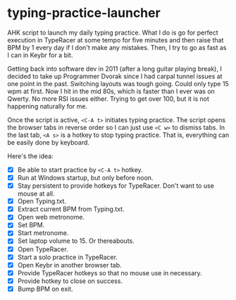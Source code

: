 # typing-practice-launcher
AHK script to launch my daily typing practice.  What I do is go for perfect execution in TypeRacer at some tempo for five minutes and then raise that BPM by 1 every day if I don't make any mistakes.  Then, I try to go as fast as I can in Keybr for a bit.

Getting back into software dev in 2011 (after a long guitar playing break), I decided to take up
Programmer Dvorak since I had carpal tunnel issues at one point in the past.  Switching layouts was tough going.
Could only type 15 wpm at first.  Now I hit in the mid 80s, which is faster than I ever was on Qwerty.  No more RSI issues either.  Trying to get over 100, but it is not happening naturally for me. 

Once the script is active, `<C-A t>` initiates typing practice.  The script opens the browser tabs in reverse order so I can just use `<C w>` to dismiss tabs.  In the last tab, `<A s>` is a hotkey to stop typing practice.  That is, everything can be easily done by keyboard.

Here's the idea:
- [X] Be able to start practice by `<C-A t>` hotkey.
- [X] Run at Windows startup, but only before noon.  
- [X] Stay persistent to provide hotkeys for TypeRacer.  Don't want to use mouse at all.
- [X] Open Typing.txt.  
- [X] Extract current BPM from Typing.txt.
- [X] Open web metronome.
- [X] Set BPM.
- [X] Start metronome.
- [X] Set laptop volume to 15.  Or thereabouts.
- [X] Open TypeRacer.  
- [X] Start a solo practice in TypeRacer.
- [X] Open Keybr in another browser tab.
- [X] Provide TypeRacer hotkeys so that no mouse use in necessary.
- [X] Provide hotkey to close on success.
- [X] Bump BPM on exit.
